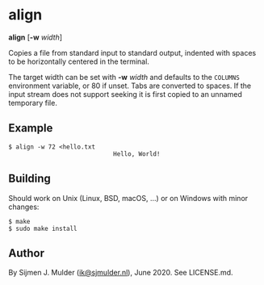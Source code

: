 align
=====
**align** [**-w** *width*]

Copies a file from standard input to standard output, indented with
spaces to be horizontally centered in the terminal.

The target width can be set with **-w** *width* and defaults to the
`COLUMNS` environment variable, or 80 if unset. Tabs are converted to
spaces. If the input stream does not support seeking it is first copied
to an unnamed temporary file.

Example
-------
    $ align -w 72 <hello.txt
                                 Hello, World!

Building
--------
Should work on Unix (Linux, BSD, macOS, ...) or on Windows with
minor changes:

    $ make
    $ sudo make install

Author
------
By Sijmen J. Mulder (<ik@sjmulder.nl>), June 2020. See LICENSE.md.

